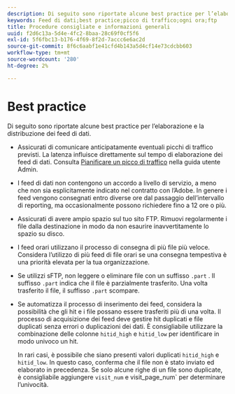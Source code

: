 ```yaml
---
description: Di seguito sono riportate alcune best practice per l’elaborazione e la distribuzione dei feed di dati.
keywords: Feed di dati;best practice;picco di traffico;ogni ora;ftp
title: Procedure consigliate e informazioni generali
uuid: f2d6c13a-5d4e-4fc2-8baa-28c69f0cf5f6
exl-id: 5f6fbc13-b176-4f69-8f2d-7accc6e6ac2d
source-git-commit: 8f6c6aabf1e41cfd4b143a5d4cf14e73cdcbb603
workflow-type: tm+mt
source-wordcount: '280'
ht-degree: 2%

---
```


# Best practice

Di seguito sono riportate alcune best practice per l’elaborazione e la distribuzione dei feed di dati.

* Assicurati di comunicare anticipatamente eventuali picchi di traffico previsti. La latenza influisce direttamente sul tempo di elaborazione dei feed di dati. Consulta [Pianificare un picco di traffico](/help/admin/c-traffic-management/t-traffic-schedule-spike.md) nella guida utente Admin.

* I feed di dati non contengono un accordo a livello di servizio, a meno che non sia esplicitamente indicato nel contratto con l’Adobe. In genere i feed vengono consegnati entro diverse ore dal passaggio dell’intervallo di reporting, ma occasionalmente possono richiedere fino a 12 ore o più.

* Assicurati di avere ampio spazio sul tuo sito FTP. Rimuovi regolarmente i file dalla destinazione in modo da non esaurire inavvertitamente lo spazio su disco.

* I feed orari utilizzano il processo di consegna di più file più veloce. Considera l’utilizzo di più feed di file orari se una consegna tempestiva è una priorità elevata per la tua organizzazione.

* Se utilizzi sFTP, non leggere o eliminare file con un suffisso `.part` . Il suffisso `.part` indica che il file è parzialmente trasferito. Una volta trasferito il file, il suffisso `.part` scompare.

* Se automatizza il processo di inserimento dei feed, considera la possibilità che gli hit e i file possano essere trasferiti più di una volta. Il processo di acquisizione dei feed deve gestire hit duplicati e file duplicati senza errori o duplicazioni dei dati. È consigliabile utilizzare la combinazione delle colonne `hitid_high` e `hitid_low` per identificare in modo univoco un hit.

   In rari casi, è possibile che siano presenti valori duplicati `hitid_high` e `hitid_low`. In questo caso, conferma che il file non è stato inviato ed elaborato in precedenza. Se solo alcune righe di un file sono duplicate, è consigliabile aggiungere `visit_num` e visit_page_num` per determinare l’univocità.
